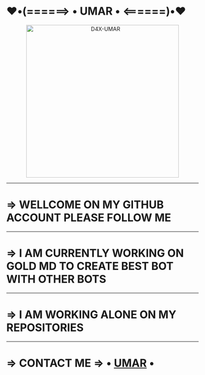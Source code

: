 #    ♥️•(======> • UMAR • <======)•♥️

<p align="center">
  <a href="https://wa.me/923158930864">
    <img alt="D4X-UMAR" height="400" src="https://telegra.ph/file/55d1084aaae113bbe72ed.jpg">
  </a>
</p>



***



# => WELLCOME ON MY GITHUB ACCOUNT PLEASE FOLLOW ME 


***


# => I AM CURRENTLY WORKING ON GOLD MD TO CREATE BEST BOT WITH OTHER BOTS


***


# => I AM WORKING ALONE ON MY REPOSITORIES 


***


# => CONTACT ME => • [UMAR](https://wa.me/923158930864) •
